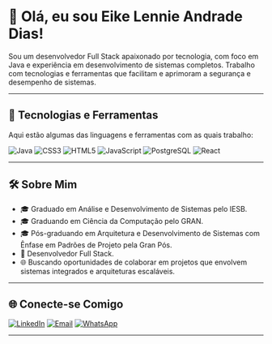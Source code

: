 # 👋 Olá, eu sou Eike Lennie Andrade Dias!

Sou um desenvolvedor Full Stack apaixonado por tecnologia, com foco em Java e experiência em desenvolvimento de sistemas completos. Trabalho com tecnologias e ferramentas que facilitam e aprimoram a segurança e desempenho de sistemas.

---

## 🚀 Tecnologias e Ferramentas

Aqui estão algumas das linguagens e ferramentas com as quais trabalho:

<p align="left">
  <!-- Java -->
  <img src="https://img.shields.io/badge/Java-007396?style=for-the-badge&logo=java&logoColor=white" alt="Java"/>
  <!-- CSS -->
  <img src="https://img.shields.io/badge/CSS3-1572B6?style=for-the-badge&logo=css3&logoColor=white" alt="CSS3"/>
  <!-- HTML -->
  <img src="https://img.shields.io/badge/HTML5-E34F26?style=for-the-badge&logo=html5&logoColor=white" alt="HTML5"/>
  <!-- JavaScript -->
  <img src="https://img.shields.io/badge/JavaScript-F7DF1E?style=for-the-badge&logo=javascript&logoColor=black" alt="JavaScript"/>
  <!-- PostgreSQL -->
  <img src="https://img.shields.io/badge/PostgreSQL-316192?style=for-the-badge&logo=postgresql&logoColor=white" alt="PostgreSQL"/>
  <!-- React -->
  <img src="https://img.shields.io/badge/React-61DAFB?style=for-the-badge&logo=react&logoColor=black" alt="React"/>
</p>


---

## 🛠️ Sobre Mim
- 🎓 Graduado em Análise e Desenvolvimento de Sistemas pelo IESB.
- 🎓 Graduando em Ciência da Computação pelo GRAN.
- 🎓 Pós-graduando em Arquitetura e Desenvolvimento de Sistemas com Ênfase em Padrões de Projeto pela Gran Pós.
- 💼 Desenvolvedor Full Stack.
- 🌐 Buscando oportunidades de colaborar em projetos que envolvem sistemas integrados e arquiteturas escaláveis.

---

## 🌐 Conecte-se Comigo

[![LinkedIn](https://img.shields.io/badge/LinkedIn-0A66C2?style=for-the-badge&logo=linkedin&logoColor=white)](https://www.linkedin.com/in/eike-lennie)
[![Email](https://img.shields.io/badge/Email-D14836?style=for-the-badge&logo=gmail&logoColor=white)](mailto:eikelennie@gmail.com)
[![WhatsApp](https://img.shields.io/badge/WhatsApp-25D366?style=for-the-badge&logo=whatsapp&logoColor=white)](https://wa.me/5561984498171)


---


